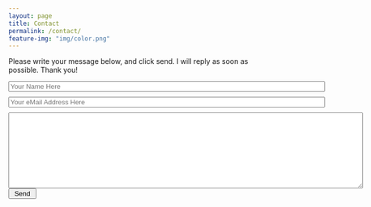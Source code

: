 ```yaml
---
layout: page
title: Contact
permalink: /contact/
feature-img: "img/color.png"
---
```


Please write your message below, and click send. I will reply as soon as possible. Thank you!

<form action="https://getsimpleform.com/messages?form_api_token=_308e71d1a97740aad802ef978b6fdf10_" method="post">
  <!-- the redirect_to is optional, the form will redirect to the referrer on submission -->
  <input type='hidden' name='redirect_to' value='http://tareksaade.com/thank-you/' />

  <input type='text' name='name' placeholder='Your Name Here' size='75' style="margin-bottom: 10px"/>
  <input type='email' name='email' placeholder='Your eMail Address Here' size='75' style="margin-bottom: 10px"/>
  <textarea name='message' placeholder='' style="width:700px;height:150px"></textarea>
  <input type='submit' value=' Send ' />
</form>